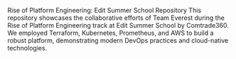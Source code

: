 Rise of Platform Engineering: Edit Summer School Repository
This repository showcases the collaborative efforts of Team Everest during the Rise of Platform Engineering track at Edit Summer School by Comtrade360.
We employed Terraform, Kubernetes, Prometheus, and AWS to build a robust platform, demonstrating modern DevOps practices and cloud-native technologies. 
